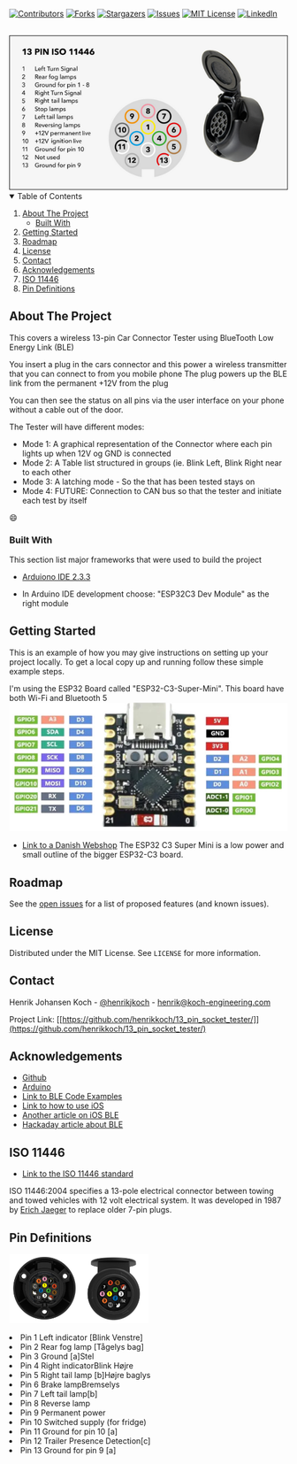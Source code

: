 
<!-- PROJECT SHIELDS -->
[![Contributors][contributors-shield]][contributors-url]
[![Forks][forks-shield]][forks-url]
[![Stargazers][stars-shield]][stars-url]
[![Issues][issues-shield]][issues-url]
[![MIT License][license-shield]][license-url]
[![LinkedIn][linkedin-shield]][linkedin-url]

<!-- PROJECT LOGO -->
<br />
<img src="images/13-pin-iso-11446.png" alt="13-pin connector">


<!-- TABLE OF CONTENTS -->
<details open="open">
  <summary>Table of Contents</summary>
  <ol>
    <li>
      <a href="#about-the-project">About The Project</a>
      <ul>
        <li><a href="#built-with">Built With</a></li>
      </ul>
    </li>
    <li><a href="#getting-started">Getting Started</a></li>
    <li><a href="#roadmap">Roadmap</a></li>
    <li><a href="#license">License</a></li>
    <li><a href="#contact">Contact</a></li>
    <li><a href="#acknowledgements">Acknowledgements</a></li>
    <li><a href="#iso-11446">ISO 11446</a></li>
    <li><a href="#pin-definitions">Pin Definitions</a></li>
    
  </ol>
</details>


<!-- ABOUT THE PROJECT -->
## About The Project

This covers a wireless 13-pin Car Connector Tester using BlueTooth Low Energy Link (BLE)

You insert a plug in the cars connector and this power a wireless transmitter that you can connect to from you mobile phone
The plug powers up the BLE link from the permanent +12V from the plug

You can then see the status on all pins via the user interface on your phone without a cable out of the door.

The Tester will have different modes:
* Mode 1: A graphical representation of the Connector where each pin lights up when 12V og GND is connected
* Mode 2: A Table list structured in groups (ie. Blink Left, Blink Right near to each other
* Mode 3: A latching mode - So the that has been tested stays on
* Mode 4: FUTURE: Connection to CAN bus so that the tester and initiate each test by itself

:smile:

### Built With

This section list major frameworks that were used to build the project
* [Arduiono IDE 2.3.3](https://www.arduino.cc/en/software)

* In Arduino IDE development choose: "ESP32C3 Dev Module" as the right module 

<!-- GETTING STARTED -->
## Getting Started

This is an example of how you may give instructions on setting up your project locally.
To get a local copy up and running follow these simple example steps.

I'm using the ESP32 Board called "ESP32-C3-Super-Mini". This board have both Wi-Fi and Bluetooth 5 
<img src="images/ESP32-C3-Super-Mini.jpg" alt="ESP32-C3-Super-Mini">
* [Link to a Danish Webshop](https://ardustore.dk/produkt/esp32-c3-super-mini-wifi-4mb-ble5-udviklingsboard)
The ESP32 C3 Super Mini is a low power and small outline of the bigger ESP32-C3 board.


<!-- ROADMAP -->
## Roadmap
See the [open issues](https://github.com/othneildrew/Best-README-Template/issues) for a list of proposed features (and known issues).

<!-- LICENSE -->
## License

Distributed under the MIT License. See `LICENSE` for more information.


<!-- CONTACT -->
## Contact

Henrik Johansen Koch - [@henrikjkoch](https://x.com/henrikjkoch) - henrik@koch-engineering.com

Project Link: [[https://github.com/henrikkoch/13_pin_socket_tester/]](https://github.com/henrikkoch/13_pin_socket_tester/)


<!-- ACKNOWLEDGEMENTS -->
## Acknowledgements
* [Github](https://www.github.com)
* [Arduino](https://www.arduino.cc/)
* [Link to BLE Code Examples](https://randomnerdtutorials.com/esp32-web-bluetooth/)
* [Link to how to use iOS](https://github.com/akiofujita/iOS-BLE)
* [Another article on iOS BLE](https://leonardocavagnis.medium.com/from-arduino-programming-to-ios-app-development-8b5da1783e1e)
* [Hackaday article about BLE](https://hackaday.com/2018/08/03/beginning-ble-experiments-and-making-everything-better/)


## ISO 11446
* [Link to the ISO 11446 standard](https://en.wikipedia.org/wiki/ISO_11446)

ISO 11446:2004 specifies a 13-pole electrical connector between towing and towed vehicles with 12 volt electrical system. It was developed in 1987 by [Erich Jaeger](https://www.erich-jaeger.com/en/products/standards/iso-11446/iso-11446-scope-and-application) to replace older 7-pin plugs.
 

## Pin Definitions

<img src="images/csm_Kontaktbelegung_ISO11446_Rueckseite_2_156baa0ce3.png" width="25%" height="25%"><img src="images/csm_Kontaktbelegung_ISO11446_Front_Stecker_7d4d91d3fa.png" width="25%" height="25%">


<li>Pin 1	 Left indicator [Blink Venstre]</li>
<li>Pin 2	 Rear fog lamp [Tågelys bag]</li>
<li>Pin 3	 Ground [a]<tab>Stel</li>
<li>Pin 4	 Right indicatorBlink Højre</li>
<li>Pin 5	 Right tail lamp [b]Højre baglys</li>
<li>Pin 6	 Brake lamp<tab>Bremselys</tab></li>
<li>Pin 7	 Left tail lamp[b]</li>
<li>Pin 8	 Reverse lamp</li>
<li>Pin 9	 Permanent power</li>
<li>Pin 10	Switched supply (for fridge)</li>
<li>Pin 11	Ground for pin 10 [a]</li>
<li>Pin 12	Trailer Presence Detection[c]</li>
<li>Pin 13	Ground for pin 9 [a]</li>


<!-- MARKDOWN LINKS & IMAGES -->
<!-- https://www.markdownguide.org/basic-syntax/#reference-style-links -->
[contributors-shield]: https://img.shields.io/github/contributors/othneildrew/Best-README-Template.svg?style=for-the-badge
[contributors-url]: https://github.com/othneildrew/Best-README-Template/graphs/contributors
[forks-shield]: https://img.shields.io/github/forks/othneildrew/Best-README-Template.svg?style=for-the-badge
[forks-url]: https://github.com/othneildrew/Best-README-Template/network/members
[stars-shield]: https://img.shields.io/github/stars/othneildrew/Best-README-Template.svg?style=for-the-badge
[stars-url]: https://github.com/othneildrew/Best-README-Template/stargazers
[issues-shield]: https://img.shields.io/github/issues/othneildrew/Best-README-Template.svg?style=for-the-badge
[issues-url]: https://github.com/othneildrew/Best-README-Template/issues
[license-shield]: https://img.shields.io/github/license/othneildrew/Best-README-Template.svg?style=for-the-badge
[license-url]: https://github.com/othneildrew/Best-README-Template/blob/master/LICENSE.txt
[linkedin-shield]: https://img.shields.io/badge/-LinkedIn-black.svg?style=for-the-badge&logo=linkedin&colorB=555
[linkedin-url]: https://www.linkedin.com/in/henrikjkoch/
[product-screenshot]: images/screenshot.png
